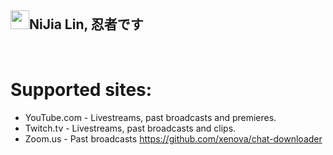 <h2><a id="user-content-nijia-lin-忍者です" class="anchor" aria-hidden="true" tabindex="-1" href="#nijia-lin-忍者です"><span aria-hidden="true" class="octicon octicon-link"></span></a>
<a target="_blank" rel="noopener noreferrer nofollow" href="https://camo.githubusercontent.com/dcf23c4521fb1c3e0618b99e22b3728c8f5894d6122c50c7b3ddc12f98e14604/68747470733a2f2f7370726f66696c652e6c696e652d7363646e2e6e65742f30684b76546f684e704946466c3546675a48775a64714a676c47467a4e615a30314c584852616278684654446c4e493174614269565a61423543536a74484a31594a41434a534e307846486a703142574d5f5a30446f6258346d536d35414946454d584868627551"><img src="https://camo.githubusercontent.com/dcf23c4521fb1c3e0618b99e22b3728c8f5894d6122c50c7b3ddc12f98e14604/68747470733a2f2f7370726f66696c652e6c696e652d7363646e2e6e65742f30684b76546f684e704946466c3546675a48775a64714a676c47467a4e615a30314c584852616278684654446c4e493174614269565a61423543536a74484a31594a41434a534e307846486a703142574d5f5a30446f6258346d536d35414946454d584868627551" width="30" height="30" data-canonical-src="https://sprofile.line-scdn.net/0hKvTohNpIFFl5FgZHwZdqJglGFzNaZ01LXHRabxhFTDlNI1taBiVZaB5CSjtHJ1YJACJSN0xFHjp1BWM_Z0DobX4mSm5AIFEMXHhbuQ" style="max-width: 100%;"></a>NiJia Lin, 忍者です</h2><br><h1><a id="user-content-supported-sites" class="anchor" aria-hidden="true" tabindex="-1" href="#supported-sites"><span aria-hidden="true" class="octicon octicon-link"></span></a>
<a id="user-content-supported-sites" tabindex="-1" href="#supported-sites"><span></span></a>Supported sites:</h1>
<ul>
<li>YouTube.com - Livestreams, past broadcasts and premieres.</li>
<li>Twitch.tv - Livestreams, past broadcasts and clips.</li>
<li>Zoom.us - Past broadcasts
<a href="https://github.com/xenova/chat-downloader">https://github.com/xenova/chat-downloader</a>
</li>
</ul>
